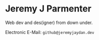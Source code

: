 
# Jeremy J Parmenter

Web dev and des(igner) from down under.

Electronic E-Mail: `github@jeremyjaydan.dev`
